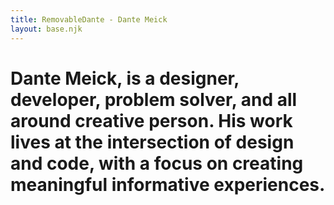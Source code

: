 ```yaml
---
title: RemovableDante - Dante Meick
layout: base.njk
---
```


# Dante Meick, is a designer, developer, problem solver, and all around creative person. His work lives at the intersection of design and code, with a focus on creating meaningful informative experiences.
